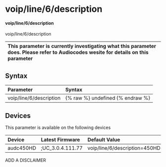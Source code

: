 ﻿---
description: voip/line/6/description
search: false
---

# voip/line/6/description

#### voip/line/6/description

voip/line/6/description


| This parameter is currently investigating what this parameter does. Please refer to Audiocodes wesite for details on this parameter | 
| :--- |

## Syntax
| Parameter | Syntax |
| :--- | :--- |
|voip/line/6/description | {% raw %} undefined {% endraw %}|

## Devices
This parameter is available on the following devices

| Device | Latest Firmware | Default Value |
|:---|:---|:---|
| audc450HD | ;UC_3.0.4.111.77 | voip/line/6/description=450HD 

ADD A DISCLAIMER
